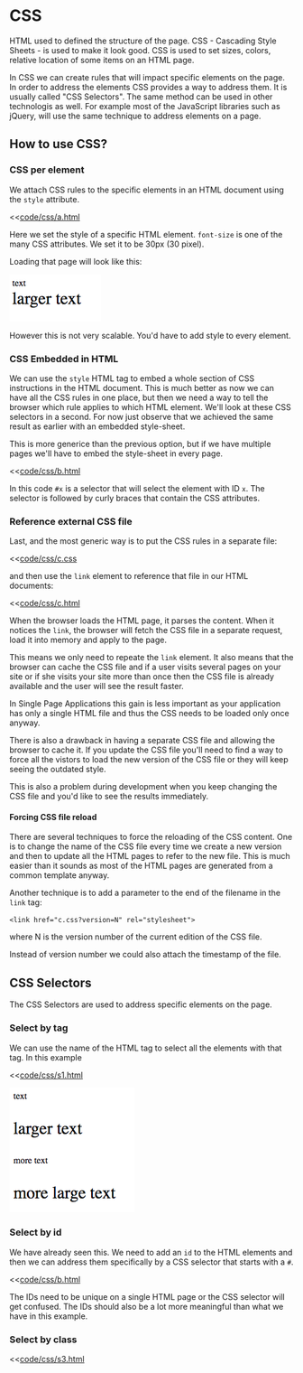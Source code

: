 # CSS

HTML used to defined the structure of the page. 
CSS - Cascading Style Sheets - is used to make it look good. CSS is used to set sizes, colors, relative location of some items on an HTML page.

In CSS we can create rules that will impact specific elements on the page. In order to address the elements CSS provides a way to address them.
It is usually called "CSS Selectors". The same method can be used in other technologis as well. For example most of the JavaScript libraries
such as jQuery, will use the same technique to address elements on a page.

## How to use CSS?

### CSS per element

We attach CSS rules to the specific elements in an HTML document using the `style` attribute.

<<[code/css/a.html](code/css/a.html)

Here we set the style of a specific HTML element. `font-size` is one of the many CSS attributes. We set it to be 30px (30 pixel).

Loading that page will look like this:

![Enlarged fonts](images/css_a.png)

However this is not very scalable. You'd have to add style to every element.

### CSS Embedded in HTML

We can use the `style` HTML tag to embed a whole section of CSS instructions in the HTML document.
This is much better as now we can have all the CSS rules in one place, but then we need a way to tell the browser which rule applies to which HTML element.
We'll look at these CSS selectors in a second. For now just observe that we achieved the same result as earlier with an embedded style-sheet.

This is more generice than the previous option, but if we have multiple pages we'll have to embed the style-sheet in every page.

<<[code/css/b.html](code/css/b.html)

In this code `#x` is a selector that will select the element with ID `x`. The selector is followed by curly braces
that contain the CSS attributes.


### Reference external CSS file

Last, and the most generic way is to put the CSS rules in a separate file:

<<[code/css/c.css](code/css/c.css)


and then use the `link` element to reference that file in our HTML documents:

<<[code/css/c.html](code/css/c.html)

When the browser loads the HTML page, it parses the content. When it notices the `link`, the browser will fetch the CSS file
in a separate request, load it into memory and apply to the page.

This means we only need to repeate the `link` element. It also means that the browser can cache the CSS file and if a user
visits several pages on your site or if she visits your site more than once then the CSS file is already available and the
user will see the result faster.

In Single Page Applications this gain is less important as your application has only a single HTML file and thus the CSS
needs to be loaded only once anyway.

There is also a drawback in having a separate CSS file and allowing the browser to cache it. If you update the CSS file you'll
need to find a way to force all the vistors to load the new version of the CSS file or they will keep seeing the outdated style.

This is also a problem during development when you keep changing the CSS file and you'd like to see the results immediately.

#### Forcing CSS file reload

There are several techniques to force the reloading of the CSS content. One is to change the name of the CSS file every time
we create a new version and then to update all the HTML pages to refer to the new file. This is much easier than it sounds
as most of the HTML pages are generated from a common template anyway.

Another technique is to add a parameter to the end of the filename in the `link` tag:

```
<link href="c.css?version=N" rel="stylesheet">
```

where N is the version number of the current edition of the CSS file.

Instead of version number we could also attach the timestamp of the file.

## CSS Selectors

The CSS Selectors are used to address specific elements on the page.

### Select by tag

We can use the name of the HTML tag to select all the elements with that tag. In this example 

<<[code/css/s1.html](code/css/s1.html)

![Select by tag](images/css_s1.png)

### Select by id

We have already seen this. We need to add an `id` to the HTML elements and then we can address them specifically
by a CSS selector that starts with a `#`.

<<[code/css/b.html](code/css/b.html)

The IDs need to be unique on a single HTML page or the CSS selector will get confused.
The IDs should also be a lot more meaningful than what we have in this example.

### Select by class

<<[code/css/s3.html](code/css/s3.html)


